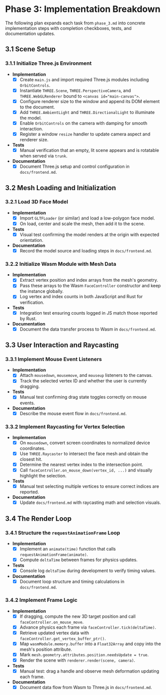 # Phase 3: Implementation Breakdown

The following plan expands each task from `phase_3.md` into concrete implementation steps with completion checkboxes, tests, and documentation updates.

## 3.1 Scene Setup

### 3.1.1 Initialize Three.js Environment
- **Implementation**
  - [x] Create `main.js` and import required Three.js modules including `OrbitControls`.
  - [x] Instantiate `THREE.Scene`, `THREE.PerspectiveCamera`, and `THREE.WebGLRenderer` bound to `<canvas id="main-canvas">`.
  - [x] Configure renderer size to the window and append its DOM element to the document.
  - [x] Add `THREE.AmbientLight` and `THREE.DirectionalLight` to illuminate the model.
  - [x] Enable `OrbitControls` on the camera with damping for smooth interaction.
  - [x] Register a window `resize` handler to update camera aspect and renderer size.
- **Tests**
  - [x] Manual verification that an empty, lit scene appears and is rotatable when served via `trunk`.
- **Documentation**
  - [x] Document Three.js setup and control configuration in `docs/frontend.md`.

## 3.2 Mesh Loading and Initialization

### 3.2.1 Load 3D Face Model
- **Implementation**
  - [x] Import `GLTFLoader` (or similar) and load a low-polygon face model.
  - [x] On load, center and scale the mesh, then add it to the scene.
- **Tests**
  - [x] Visual test confirming the model renders at the origin with expected orientation.
- **Documentation**
  - [x] Record the model source and loading steps in `docs/frontend.md`.

### 3.2.2 Initialize Wasm Module with Mesh Data
- **Implementation**
  - [x] Extract vertex position and index arrays from the mesh's geometry.
  - [x] Pass these arrays to the Wasm `FaceController` constructor and keep the instance globally.
  - [x] Log vertex and index counts in both JavaScript and Rust for verification.
- **Tests**
  - [x] Integration test ensuring counts logged in JS match those reported by Rust.
- **Documentation**
  - [x] Document the data transfer process to Wasm in `docs/frontend.md`.

## 3.3 User Interaction and Raycasting

### 3.3.1 Implement Mouse Event Listeners
- **Implementation**
  - [x] Attach `mousedown`, `mousemove`, and `mouseup` listeners to the canvas.
  - [x] Track the selected vertex ID and whether the user is currently dragging.
- **Tests**
  - [x] Manual test confirming drag state toggles correctly on mouse events.
- **Documentation**
  - [x] Describe the mouse event flow in `docs/frontend.md`.

### 3.3.2 Implement Raycasting for Vertex Selection
- **Implementation**
  - [x] On `mousedown`, convert screen coordinates to normalized device coordinates.
  - [x] Use `THREE.Raycaster` to intersect the face mesh and obtain the closest hit.
  - [x] Determine the nearest vertex index to the intersection point.
  - [x] Call `faceController.on_mouse_down(vertex_id, ...)` and visually highlight the selection.
- **Tests**
  - [x] Manual test selecting multiple vertices to ensure correct indices are reported.
- **Documentation**
  - [x] Update `docs/frontend.md` with raycasting math and selection visuals.

## 3.4 The Render Loop

### 3.4.1 Structure the `requestAnimationFrame` Loop
- **Implementation**
  - [x] Implement an `animate(time)` function that calls `requestAnimationFrame(animate)`.
  - [x] Compute `deltaTime` between frames for physics updates.
- **Tests**
  - [x] Console log `deltaTime` during development to verify timing values.
- **Documentation**
  - [x] Document loop structure and timing calculations in `docs/frontend.md`.

### 3.4.2 Implement Frame Logic
- **Implementation**
  - [x] If dragging, compute the new 3D target position and call `faceController.on_mouse_move`.
  - [x] Advance physics each frame via `faceController.tick(deltaTime)`.
  - [x] Retrieve updated vertex data with `faceController.get_vertex_buffer_ptr()`.
  - [x] Map `wasmModule.memory.buffer` into a `Float32Array` and copy into the mesh's position attribute.
  - [x] Mark `mesh.geometry.attributes.position.needsUpdate = true`.
  - [x] Render the scene with `renderer.render(scene, camera)`.
- **Tests**
  - [x] Manual test: drag a handle and observe mesh deformation updating each frame.
- **Documentation**
  - [x] Document data flow from Wasm to Three.js in `docs/frontend.md`.
